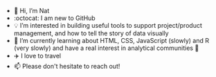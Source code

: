 - 👋 Hi, I’m Nat
- :octocat: I am new to GitHub
- 💡 I’m interested in building useful tools to support project/product management, and how to tell the story of data visually
- 🌱 I’m currently learning about HTML, CSS, JavaScript (slowly) and R (very slowly) and have a real interest in analytical communities 💬 
- ✈️ I love to travel
- 📫 Please don't hesitate to reach out!

<!---
Nat-Stephenson/Nat-Stephenson is a ✨ special ✨ repository because its `README.md` (this file) appears on your GitHub profile.
You can click the Preview link to take a look at your changes.
--->
